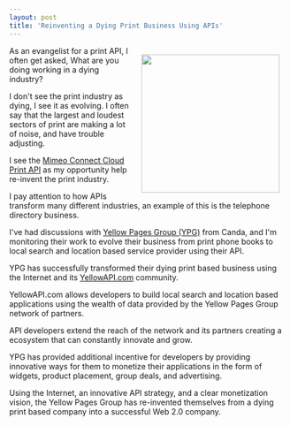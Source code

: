 ```yaml
---
layout: post
title: 'Reinventing a Dying Print Business Using APIs'
---
```

<a href="http://www.ypg.com/en/"><img style="padding: 15px;" src="http://kinlane-productions.s3.amazonaws.com/yellowAPI/yellow-pages-group.png" alt="" width="250" align="right" /></a><p></p>
As an evangelist for a print API, I often get asked, What are you doing working in a dying industry?<p></p>
I don't see the print industry as dying, I see it as evolving.  I often say that the largest and loudest sectors of print are making a lot of noise, and have trouble adjusting.<p></p>
I see the <a title="Mimeo Connect Cloud Print API" href="../../">Mimeo Connect Cloud Print API</a> as my opportunity help re-invent the print industry.<p></p>
I pay attention to how APIs transform many different industries, an example of this is the telephone directory business.<p></p>
I've had discussions with <a href="http://www.ypg.com/en/">Yellow Pages Group (YPG)</a> from Canda, and I'm monitoring their work to evolve their business from print phone books to local search and location based service provider using their API.<p></p>
YPG has successfully transformed their dying print based business using the Internet and its <a href="http://www.yellowapi.com/">YellowAPI.com</a> community.<p></p>
YellowAPI.com allows developers to build local search and location based applications using the wealth of data provided by the Yellow Pages Group network of partners.<p></p>
API developers extend the reach of the network and its partners creating a ecosystem that can constantly innovate and grow.<p></p>
YPG has provided additional incentive for developers by providing innovative ways for them to monetize their applications in the form of widgets, product placement, group deals, and advertising.<p></p>
Using the Internet, an innovative API strategy, and a clear monetization vision, the Yellow Pages Group has re-invented themselves from a dying print based company into a successful Web 2.0 company.